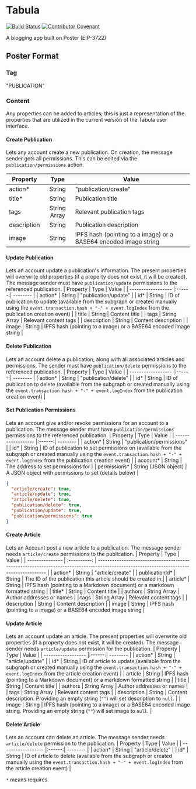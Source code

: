 # Tabula

[![Build Status](https://github.com/gnosis/zodiac-tabula/actions/workflows/ci.yml/badge.svg)](https://github.com/gnosis/zodiac-tabula/actions/workflows/ci.yml)
[![Contributor Covenant](https://img.shields.io/badge/Contributor%20Covenant-2.1-4baaaa.svg)](https://github.com/gnosis/CODE_OF_CONDUCT)

A blogging app built on Poster (EIP-3722)

## Poster Format

### Tag

"PUBLICATION"

### Content

Any properties can be added to articles; this is just a representation of the properties that are utilized in the current version of the Tabula user interface.

#### Create Publication

Lets any account create a new publication. On creation, the message sender gets all permissions. This can be edited via the `publication/permissions` action.

| Property    |     Type     | Value                                                            |
| ----------- | :----------: | ---------------------------------------------------------------- |
| action\*    |    String    | "publication/create"                                             |
| title\*     |    String    | Publication title                                                |
| tags        | String Array | Relevant publication tags                                        |
| description |    String    | Publication description                                          |
| image       |    String    | IPFS hash (pointing to a image) or a BASE64 encoded image string |

#### Update Publication

Lets an account update a publication's information. The present properties will overwrite old properties (if a property does not exist, it will be created). The message sender must have `publication/update` permissions to the referenced publication.
| Property | Type | Value |
| ------------------ |:------:| -------- |
| action* | String | "publication/update" |
| id* | String | ID of publication to update (available from the subgraph or created manually using the `event.transaction.hash + "-" + event.logIndex` from the publication creation event) |
| title | String | Content title |
| tags | String Array | Relevant content tags |
| description | String | Content description |
| image | String | IPFS hash (pointing to a image) or a BASE64 encoded image string |

#### Delete Publication

Lets an account delete a publication, along with all associated articles and permissions. The sender must have `publication/delete` permissions to the referenced publication.
| Property | Type | Value |
| ------------------ |:------:| -------- |
| action* | String | "publication/delete" |
| id* | String | ID of publication to delete (available from the subgraph or created manually using the `event.transaction.hash + "-" + event.logIndex` from the publication creation event) |

#### Set Publication Permissions

Lets an account give and/or revoke permissions for an account to a publication. The message sender must have `publication/permissions` permissions to the referenced publication.
| Property | Type | Value |
| ------------------ |:------:| -------- |
| action* | String | "publication/permissions" |
| id* | String | ID of publication to set permissions on (available from the subgraph or created manually using the `event.transaction.hash + "-" + event.logIndex` from the publication creation event) |
| account* | String | The address to set permissions for |
| permissions* | String (JSON object) | A JSON object with permissions to set (details below) |

```json
{
  "article/create": true,
  "article/update": true,
  "article/delete": true,
  "publication/delete": true,
  "publication/update": true,
  "publication/permissions": true
}
```

#### Create Article

Lets an Account post a new article to a publication. The message sender needs `article/create` permissions to the publication.
| Property | Type | Value |
| --------------- | :----------: | -------------------------------------------------------------------------------------------------------------------------------------- |
| action\* | String | "article/create" |
| publicationId\* | String | The ID of the publication this article should be created in.|
| article\* | String | IPFS hash (pointing to a Markdown document) or a markdown formatted string |
| title\* | String | Content title |
| authors | String Array | Author addresses or names |
| tags | String Array | Relevant content tags |
| description | String | Content description |
| image | String | IPFS hash (pointing to a image) or a BASE64 encoded image string |

#### Update Article

Lets an account update an article. The present properties will overwrite old properties (if a property does not exist, it will be created). The message sender needs `article/update` permission for the publication.
| Property | Type | Value |
| ------------------ |:------:| -------- |
| action* | String | "article/update" |
| id* | String | ID of article to update (available from the subgraph or created manually using the `event.transaction.hash + "-" + event.logIndex` from the article creation event) |
| article | String | IPFS hash (pointing to a Markdown document) or a markdown formatted string |
| title | String | Content title |
| authors | String Array | Author addresses or names |
| tags | String Array | Relevant content tags |
| description | String | Content description. Providing an empty string (`""`) will set description to `null`. |
| image | String | IPFS hash (pointing to a image) or a BASE64 encoded image string. Providing an empty string (`""`) will set image to `null`. |

#### Delete Article

Lets an account can delete an article. The message sender needs `article/delete` permission to the publication.
| Property | Type | Value |
| ------------------ |:------:| -------- |
| action* | String | "article/delete" |
| id* | String | ID of article to delete (available from the subgraph or created manually using the `event.transaction.hash + "-" + event.logIndex` from the article creation event) |

`*` means requires
